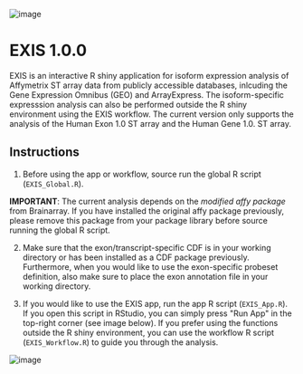 ![image](https://user-images.githubusercontent.com/79576459/120113246-e3ae8100-c179-11eb-9ca3-7271d1fbe638.png)

# EXIS 1.0.0
EXIS is an interactive R shiny application for isoform expression analysis of Affymetrix ST array data from publicly accessible databases,
inlcuding the Gene Expression Omnibus (GEO) and ArrayExpress.
The isoform-specific expresssion analysis can also be performed outside the R shiny environment using the EXIS workflow.
The current version only supports the analysis of the Human Exon 1.0 ST array and the Human Gene 1.0. ST array.

## Instructions
1) Before using the app or workflow, source run the global R script (``EXIS_Global.R``).

**IMPORTANT**: The current analysis depends on the *modified affy package* from Brainarray.
If you have installed the original affy package previously, please remove this package from your package library before source running the global R script.

2) Make sure that the exon/transcript-specific CDF is in your working directory or has been installed as a CDF package previously.
Furthermore, when you would like to use the exon-specific probeset definition, also make sure to place the exon annotation file in your working directory.

3) If you would like to use the EXIS app, run the app R script (``EXIS_App.R``). If you open this script in RStudio, you can simply press "Run App" in the top-right corner (see image below). 
If you prefer using the functions outside the R shiny environment, you can use the workflow R script (``EXIS_Workflow.R``) to guide you through the analysis.

![image](https://user-images.githubusercontent.com/79576459/122049236-7c800600-cde2-11eb-88a7-88929216ff8b.png)
